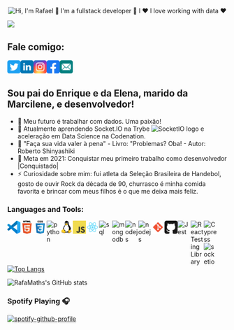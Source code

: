 <p align="center">
  <img src="https://github.com/RafaMaths/RafaMaths/blob/main/newCover.gif" alt="Hi, I'm Rafael 👋 I'm a fullstack developer 🚀 I ❤️ I love working with data ❤️">
</p>

<!--
How to make this gif ?

I made my with https://codesandbox.io/s/github-profile-2ijk7
Then i recorded my screen to gif on Mac with Quicktime  and save result to [assets/github.mov](assets/github.mov)
This [gist](https://gist.github.com/tskaggs/6394639) help me to create a dedicated command that convert MOV to GIF.
Type this command `make generate-gif` to generate [assets/github.gif](assets/github.gif)
-->

![](https://komarev.com/ghpvc/?username=RafaMaths)

## Fale comigo:

[<img align="left" alt="twitter Rafael Mathias | Twitter" width="30px" src="https://raw.githubusercontent.com/edent/SuperTinyIcons/bed6907f8e4f5cb5bb21299b9070f4d7c51098c0/images/svg/twitter.svg" />][twitter]
[<img align="left" alt="linkedin Rafael Mathias | LinkedIn" width="30px" src="https://raw.githubusercontent.com/edent/SuperTinyIcons/bed6907f8e4f5cb5bb21299b9070f4d7c51098c0/images/svg/linkedin.svg" />][linkedin]
[<img align="left" alt="instagram Rafael Mathias | Instagram" width="30px" src="https://raw.githubusercontent.com/edent/SuperTinyIcons/bed6907f8e4f5cb5bb21299b9070f4d7c51098c0/images/svg/instagram.svg" />][instagram]
[<img align="left" alt="facebook Rafael Mathias | Gmail" width="30px" src="https://raw.githubusercontent.com/edent/SuperTinyIcons/bed6907f8e4f5cb5bb21299b9070f4d7c51098c0/images/svg/facebook.svg" />][facebook]
[<img align="left" alt="e-mail Rafael Mathias | Gmail" width="30px" src="https://raw.githubusercontent.com/edent/SuperTinyIcons/bed6907f8e4f5cb5bb21299b9070f4d7c51098c0/images/svg/email.svg" />][e-mail]

</br>
</br>

## Sou pai do Enrique e da Elena, marido da Marcilene, e desenvolvedor!

- 🔭 Meu futuro é trabalhar com dados. Uma paixão!
- 🌱 Atualmente aprendendo Socket.IO na Trybe <img width="20px" alt="SocketIO logo" src="https://cdn.worldvectorlogo.com/logos/socket-io.svg"/> e aceleração em Data Science na Codenation.
- 📖 "Faça sua vida valer à pena" - Livro: "Problemas? Oba! - Autor: Roberto Shinyashiki
- 🥅 Meta em 2021: Conquistar meu primeiro trabalho como desenvolvedor |Conquistado|
- ⚡ Curiosidade sobre mim: fui atleta da Seleção Brasileira de Handebol, gosto de ouvir Rock da década de 90, churrasco é minha comida favorita e brincar com meus filhos é o que me deixa mais feliz.

### Languages and Tools:

[<img align="left" alt="Visual Studio Code | VSCode" width="30px" src="https://raw.githubusercontent.com/github/explore/80688e429a7d4ef2fca1e82350fe8e3517d3494d/topics/visual-studio-code/visual-studio-code.png" />][vscode]
[<img align="left" alt="HTML5" width="30px" src="https://raw.githubusercontent.com/github/explore/80688e429a7d4ef2fca1e82350fe8e3517d3494d/topics/html/html.png"/>][html5]
[<img align="left" alt="CSS3" width="30px" src="https://raw.githubusercontent.com/github/explore/80688e429a7d4ef2fca1e82350fe8e3517d3494d/topics/css/css.png"/>][css3]
[<img align="left" alt="python" width="30px" src="https://upload.wikimedia.org/wikipedia/commons/thumb/c/c3/Python-logo-notext.svg/1024px-Python-logo-notext.svg.png"/>][python]
[<img align="left" alt="linux" width="30px" src="https://raw.githubusercontent.com/devicons/devicon/master/icons/linux/linux-original.svg"/>][linux]
[<img align="left" alt="JavaScript" width="30px" src="https://raw.githubusercontent.com/github/explore/80688e429a7d4ef2fca1e82350fe8e3517d3494d/topics/javascript/javascript.png" />][javascript]
[<img align="left" alt="React" width="30px" src="https://raw.githubusercontent.com/github/explore/80688e429a7d4ef2fca1e82350fe8e3517d3494d/topics/react/react.png" />][react]
[<img align="left" alt="sql" width="30px" src="https://download.logo.wine/logo/MySQL/MySQL-Logo.wine.png" />][SQL]
[<img align="left" alt="mongodb" width="30px" src=https://www.pinclipart.com/picdir/big/336-3367489_mongodb-mongodb-nosql-logo-clipart.png />][mongodb]
[<img align="left" alt="nodejs" width="30px" src="https://upload.wikimedia.org/wikipedia/commons/thumb/d/d9/Node.js_logo.svg/220px-Node.js_logo.svg.png" />][nodejs]
[<img align="left" alt="nodejs" width="30px" src="https://upload.wikimedia.org/wikipedia/commons/thumb/3/38/Jupyter_logo.svg/1200px-Jupyter_logo.svg.png" />][jupyter]
[<img align="left" alt="Git" width="30px" src="https://raw.githubusercontent.com/edent/SuperTinyIcons/bed6907f8e4f5cb5bb21299b9070f4d7c51098c0/images/svg/git.svg" />][git]
[<img align="left" alt="GitHub" width="30px" src="https://raw.githubusercontent.com/edent/SuperTinyIcons/bed6907f8e4f5cb5bb21299b9070f4d7c51098c0/images/svg/github.svg" />][github]
[<img align="left" alt="Jest" width="30px" src="https://github.com/facebook/jest/blob/main/website/static/img/jest.png?raw=true" />][jest]
[<img align="left" alt="React Testing Library" width="30px" src="https://raw.githubusercontent.com/testing-library/react-testing-library/main/other/goat.png" />][rtl]
[<img align="left" alt="Cypress" width="30px" src="https://github.com/cypress-io/cypress-icons/blob/master/src/icons/icon_128x128.png?raw=true" />][cypress]
[<img align="left" alt="socketio" width="30px" src="https://cdn.worldvectorlogo.com/logos/socket-io.svg" />][socketio]

<br />
<br />

[![Top Langs](https://github-readme-stats.vercel.app/api/top-langs/?username=RafaMaths)](https://github.com/RafaMaths/github-readme-stats)


![RafaMaths's GitHub stats](https://github-readme-stats.vercel.app/api?username=RafaMaths&theme=react&show_icons=true)

### Spotify Playing 🎧

[![spotify-github-profile](https://spotify-github-profile.vercel.app/api/view?uid=marypsicologa&cover_image=true&theme=natemoo-re)](https://github.com/kittinan/spotify-github-profile)
  
[twitter]: https://twitter.com/rafamaths
[instagram]: https://instagram.com/rafamaths
[linkedin]: https://linkedin.com/in/rafamaths
[e-mail]: mailto:rmathscoach@gmail.com
[facebook]: https://www.facebook.com/rafamcr82/
[vscode]: https://code.visualstudio.com/
[html5]: https://developer.mozilla.org/en-US/docs/Web/HTML
[css3]: https://developer.mozilla.org/pt-BR/docs/Web/CSS
[javascript]: https://developer.mozilla.org/pt-BR/docs/Web/JavaScript
[react]: https://pt-br.reactjs.org/
[git]: https://git-scm.com/
[github]: https://github.com/
[jest]: https://jestjs.io/pt-BR/
[rtl]: https://testing-library.com/docs/react-testing-library/intro/
[cypress]: https://www.cypress.io/
[python]: https://www.python.org/
[linux]: https://www.linux.org/
[nodejs]: https://nodejs.org/en/docs/
[socketio]: https://socket.io/
[sql]: https://dev.mysql.com/doc/
[mongodb]: https://www.mongodb.com/
[jupyter]: https://jupyter-notebook.readthedocs.io/en/stable/
